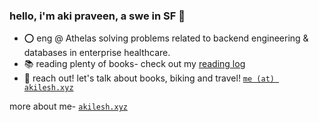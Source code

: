 ### hello, i'm aki praveen, a swe in SF 🌉

* ⭕ eng @ Athelas solving problems related to backend engineering & databases in enterprise healthcare.
* 📚 reading plenty of books- check out my [reading log](https://aki-internal.notion.site/aki-internal/Aki-s-Reading-List-b2f9f31753374bde9c2dc80bd8d7db5f)
* 📧 reach out! let's talk about books, biking and travel! [`me (at) akilesh.xyz`](me@akilesh.xyz)

more about me- [`akilesh.xyz`](https://akilesh.xyz)
